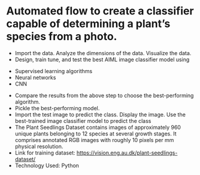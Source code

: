 # Automated flow to create a classifier capable of determining a plant’s species from a photo.
* Import the data. Analyze the dimensions of the data. Visualize the data.
* Design, train tune, and test the best AIML image classifier model using
- Supervised learning algorithms
- Neural networks
- CNN
* Compare the results from the above step to choose the best-performing algorithm.
* Pickle the best-performing model.
* Import the test image to predict the class. Display the image. Use the best-trained image classifier model to predict the class
* The Plant Seedlings Dataset contains images of approximately 960 unique plants belonging to 12 species at several growth stages.
 It comprises annotated RGB images with roughly 10 pixels per mm physical resolution.
* Link for training dataset: https://vision.eng.au.dk/plant-seedlings-dataset/
* Technology Used: Python

